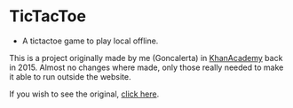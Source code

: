 # TicTacToe

- A tictactoe game to play local offline.

This is a project originally made by me (Goncalerta) in [KhanAcademy](http://khanacademy.org/) back in 2015.
Almost no changes where made, only those really needed to make it able to run outside the website.

If you wish to see the original, [click here](https://www.khanacademy.org/computer-programming/tic-tac-toe/5644229106466816).